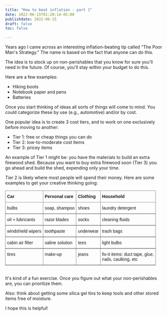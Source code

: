 ```yaml
---
title: "How to beat inflation - part 1"
date: 2022-06-15T01:28:14-05:00
publishdate: 2022-06-15
draft: false
toc: false

---
```


Years ago I came across an interesting inflation-beating tip called "The Poor Man's Strategy." The name is based on the fact that anyone can do this.

The idea is to stock up on non-perishables that you know for sure you'll need in the future. Of course, you'll stay within your budget to do this.

Here are a few examples: 
* Hiking boots
* Notebook paper and pens
* Batteries

Once you start thinking of ideas all sorts of things will come to mind. You could categorize these by use (e.g., automotive) and/or by cost. 

One popular idea is to create 3 cost tiers, and to work on one exclusively before moving to another: 
* Tier 1: free or cheap things you can do
* Tier 2: low-to-moderate cost items
* Tier 3: pricey items 

An example of Tier 1 might be: you have the materials to build an extra firewood shed. Because you want to buy extra firewood soon (Tier 3) you go ahead and build the shed, expending only your time. 

Tier 2 is likely where most people will spend their money. Here are some examples to get your creative thinking going: 

<style type="text/css">
.tg  {border-collapse:collapse;border-spacing:0;}
.tg td{border-color:black;border-style:solid;border-width:1px;font-family:Arial, sans-serif;font-size:14px;
  overflow:hidden;padding:10px 5px;word-break:normal;}
.tg th{border-color:black;border-style:solid;border-width:1px;font-family:Arial, sans-serif;font-size:14px;
  font-weight:normal;overflow:hidden;padding:10px 5px;word-break:normal;}
.tg .tg-0pky{border-color:inherit;text-align:left;vertical-align:top}
</style>
<table class="tg">
<thead>
  <tr>
    <th class="tg-0pky"><strong>Car</strong></th>
    <th class="tg-0pky"><strong>Personal care</strong></th>
    <th class="tg-0pky"><strong>Clothing</strong></th>
    <th class="tg-0pky"><strong>Household</strong></th>
  </tr>
</thead>
<tbody>
  <tr>
    <td class="tg-0pky">bulbs</td>
    <td class="tg-0pky">soap, shampoo</td>
    <td class="tg-0pky">shoes</td>
    <td class="tg-0pky">laundry detergent</td>
  </tr>
  <tr>
    <td class="tg-0pky">oil + lubricants</td>
    <td class="tg-0pky">razor blades</td>
    <td class="tg-0pky">socks</td>
    <td class="tg-0pky">cleaning fluids</td>
  </tr>
  <tr>
    <td class="tg-0pky">windshield wipers</td>
    <td class="tg-0pky">toothpaste</td>
    <td class="tg-0pky">underwear</td>
    <td class="tg-0pky">trash bags</td>
  </tr>
  <tr>
    <td class="tg-0pky">cabin air filter</td>
    <td class="tg-0pky">saline solution</td>
    <td class="tg-0pky">tees</td>
    <td class="tg-0pky">light bulbs</td>
  </tr>
  <tr>
    <td class="tg-0pky">tires</td>
    <td class="tg-0pky">make-up</td>
    <td class="tg-0pky">jeans</td>
    <td class="tg-0pky">fix-it items: duct tape, glue, <br>nails, caulking, etc</td>
  </tr>
</tbody>
</table>


<br/>It's kind of a fun exercise. Once you figure out what your non-perishables are, you can prioritize them. 

Also: think about getting some silica gel tins to keep tools and other stored items free of moisture.

I hope this is helpful!
